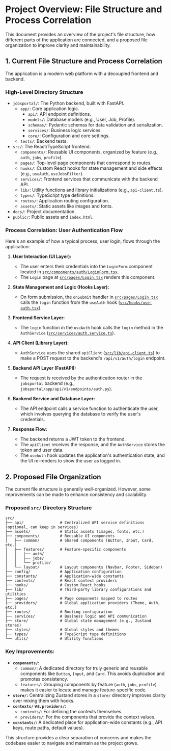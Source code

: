 # Project Overview: File Structure and Process Correlation

This document provides an overview of the project's file structure, how different parts of the application are connected, and a proposed file organization to improve clarity and maintainability.

## 1. Current File Structure and Process Correlation

The application is a modern web platform with a decoupled frontend and backend.

### High-Level Directory Structure

*   `jobsportal/`: The Python backend, built with FastAPI.
    *   `app/`: Core application logic.
        *   `api/`: API endpoint definitions.
        *   `models/`: Database models (e.g., User, Job, Profile).
        *   `schemas/`: Pydantic schemas for data validation and serialization.
        *   `services/`: Business logic services.
        *   `core/`: Configuration and core settings.
    *   `tests/`: Backend tests.
*   `src/`: The React/TypeScript frontend.
    *   `components/`: Reusable UI components, organized by feature (e.g., `auth`, `jobs`, `profile`).
    *   `pages/`: Top-level page components that correspond to routes.
    *   `hooks/`: Custom React hooks for state management and side effects (e.g., `useAuth`, `useJobsFilter`).
    *   `services/`: Frontend services that communicate with the backend API.
    *   `lib/`: Utility functions and library initializations (e.g., `api-client.ts`).
    *   `types/`: TypeScript type definitions.
    *   `routes/`: Application routing configuration.
    *   `assets/`: Static assets like images and fonts.
*   `docs/`: Project documentation.
*   `public/`: Public assets and `index.html`.

### Process Correlation: User Authentication Flow

Here's an example of how a typical process, user login, flows through the application:

1.  **User Interaction (UI Layer):**
    *   The user enters their credentials into the `LoginForm` component located in [`src/components/auth/LoginForm.tsx`](src/components/auth/LoginForm.tsx).
    *   The `Login` page at [`src/pages/Login.tsx`](src/pages/Login.tsx) renders this component.

2.  **State Management and Logic (Hooks Layer):**
    *   On form submission, the `onSubmit` handler in [`src/pages/Login.tsx`](src/pages/Login.tsx) calls the `login` function from the `useAuth` hook ([`src/hooks/use-auth.tsx`](src/hooks/use-auth.tsx)).

3.  **Frontend Service Layer:**
    *   The `login` function in the `useAuth` hook calls the `login` method in the `AuthService` ([`src/services/auth.service.ts`](src/services/auth.service.ts)).

4.  **API Client (Library Layer):**
    *   `AuthService` uses the shared `apiClient` ([`src/lib/api-client.ts`](src/lib/api-client.ts)) to make a POST request to the backend's `/api/v1/auth/login` endpoint.

5.  **Backend API Layer (FastAPI):**
    *   The request is received by the authentication router in the `jobsportal` backend (e.g., `jobsportal/app/api/v1/endpoints/auth.py`).

6.  **Backend Service and Database Layer:**
    *   The API endpoint calls a service function to authenticate the user, which involves querying the database to verify the user's credentials.

7.  **Response Flow:**
    *   The backend returns a JWT token to the frontend.
    *   The `apiClient` receives the response, and the `AuthService` stores the token and user data.
    *   The `useAuth` hook updates the application's authentication state, and the UI re-renders to show the user as logged in.

## 2. Proposed File Organization

The current file structure is generally well-organized. However, some improvements can be made to enhance consistency and scalability.

### Proposed `src/` Directory Structure

```
src/
├── api/                # Centralized API service definitions (optional, can keep in services)
├── assets/             # Static assets (images, fonts, etc.)
├── components/         # Reusable UI components
│   ├── common/         # Shared components (Button, Input, Card, etc.)
│   ├── features/       # Feature-specific components
│   │   ├── auth/
│   │   ├── jobs/
│   │   └── profile/
│   └── layout/         # Layout components (Navbar, Footer, Sidebar)
├── config/             # Application configuration
├── constants/          # Application-wide constants
├── contexts/           # React context providers
├── hooks/              # Custom React hooks
├── lib/                # Third-party library configurations and utilities
├── pages/              # Page components mapped to routes
├── providers/          # Global application providers (Theme, Auth, etc.)
├── routes/             # Routing configuration
├── services/           # Business logic and API communication
├── store/              # Global state management (e.g., Zustand stores)
├── styles/             # Global styles and themes
├── types/              # TypeScript type definitions
└── utils/              # Utility functions
```

### Key Improvements:

*   **`components/`:**
    *   `common/`: A dedicated directory for truly generic and reusable components like `Button`, `Input`, and `Card`. This avoids duplication and promotes consistency.
    *   `features/`: Grouping components by feature (`auth`, `jobs`, `profile`) makes it easier to locate and manage feature-specific code.
*   **`store/`:** Centralizing Zustand stores in a `store/` directory improves clarity over mixing them with hooks.
*   **`contexts/` vs. `providers/`:**
    *   `contexts/`: For defining the contexts themselves.
    *   `providers/`: For the components that provide the context values.
*   **`constants/`:** A dedicated place for application-wide constants (e.g., API keys, route paths, default values).

This structure provides a clear separation of concerns and makes the codebase easier to navigate and maintain as the project grows.